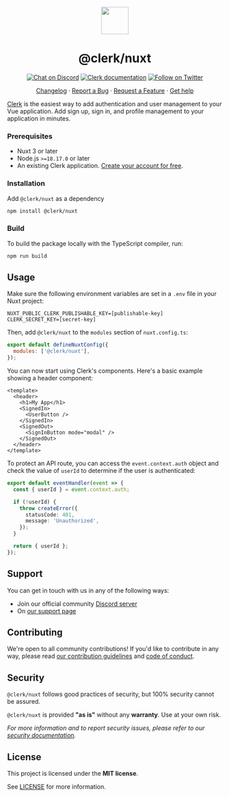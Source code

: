 <p align="center">
  <a href="https://clerk.com?utm_source=github&utm_medium=clerk_nuxt" target="_blank" rel="noopener noreferrer">
    <picture>
      <source media="(prefers-color-scheme: dark)" srcset="https://images.clerk.com/static/logo-dark-mode-400x400.png">
      <img src="https://images.clerk.com/static/logo-light-mode-400x400.png" height="64">
    </picture>
  </a>
  <br />
  <h1 align="center">@clerk/nuxt</h1>
</p>

<div align="center">

[![Chat on Discord](https://img.shields.io/discord/856971667393609759.svg?logo=discord)](https://clerk.com/discord)
[![Clerk documentation](https://img.shields.io/badge/documentation-clerk-green.svg)](https://clerk.com/docs?utm_source=github&utm_medium=clerk_nuxt)
[![Follow on Twitter](https://img.shields.io/twitter/follow/ClerkDev?style=social)](https://twitter.com/intent/follow?screen_name=ClerkDev)

[Changelog](https://github.com/clerk/javascript/blob/main/packages/vue/CHANGELOG.md)
·
[Report a Bug](https://github.com/clerk/javascript/issues/new?assignees=&labels=needs-triage&projects=&template=BUG_REPORT.yml)
·
[Request a Feature](https://feedback.clerk.com/roadmap)
·
[Get help](https://clerk.com/contact/support?utm_source=github&utm_medium=clerk_nuxt)

</div>

[Clerk](https://clerk.com/?utm_source=github&utm_medium=clerk_nuxt) is the easiest way to add authentication and user management to your Vue application. Add sign up, sign in, and profile management to your application in minutes.

### Prerequisites

- Nuxt 3 or later
- Node.js `>=18.17.0` or later
- An existing Clerk application. [Create your account for free](https://dashboard.clerk.com/sign-up?utm_source=github&utm_medium=clerk_nuxt).

### Installation

Add `@clerk/nuxt` as a dependency

```bash
npm install @clerk/nuxt
```

### Build

To build the package locally with the TypeScript compiler, run:

```bash
npm run build
```

## Usage

Make sure the following environment variables are set in a `.env` file in your Nuxt project:

```
NUXT_PUBLIC_CLERK_PUBLISHABLE_KEY=[publishable-key]
CLERK_SECRET_KEY=[secret-key]
```

Then, add `@clerk/nuxt` to the `modules` section of `nuxt.config.ts`:

```js
export default defineNuxtConfig({
  modules: ['@clerk/nuxt'],
});
```

You can now start using Clerk's components. Here's a basic example showing a header component:

```vue
<template>
  <header>
    <h1>My App</h1>
    <SignedIn>
      <UserButton />
    </SignedIn>
    <SignedOut>
      <SignInButton mode="modal" />
    </SignedOut>
  </header>
</template>
```

To protect an API route, you can access the `event.context.auth` object and check the value of `userId` to determine if the user is authenticated:

```ts
export default eventHandler(event => {
  const { userId } = event.context.auth;

  if (!userId) {
    throw createError({
      statusCode: 401,
      message: 'Unauthorized',
    });
  }

  return { userId };
});
```

## Support

You can get in touch with us in any of the following ways:

- Join our official community [Discord server](https://clerk.com/discord)
- On [our support page](https://clerk.com/contact/support?utm_source=github&utm_medium=clerk_nuxt)

## Contributing

We're open to all community contributions! If you'd like to contribute in any way, please read [our contribution guidelines](https://github.com/clerk/javascript/blob/main/docs/CONTRIBUTING.md) and [code of conduct](https://github.com/clerk/javascript/blob/main/docs/CODE_OF_CONDUCT.md).

## Security

`@clerk/nuxt` follows good practices of security, but 100% security cannot be assured.

`@clerk/nuxt` is provided **"as is"** without any **warranty**. Use at your own risk.

_For more information and to report security issues, please refer to our [security documentation](https://github.com/clerk/javascript/blob/main/docs/SECURITY.md)._

## License

This project is licensed under the **MIT license**.

See [LICENSE](https://github.com/clerk/javascript/blob/main/packages/vue/LICENSE) for more information.
